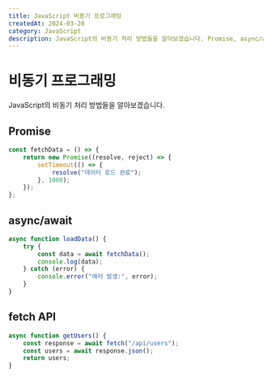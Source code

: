 ```yaml
---
title: JavaScript 비동기 프로그래밍
createdAt: 2024-03-20
category: JavaScript
description: JavaScript의 비동기 처리 방법들을 알아보겠습니다. Promise, async/await, fetch API 등을 활용한 비동기 프로그래밍 패턴을 다룹니다.
---
```


# 비동기 프로그래밍

JavaScript의 비동기 처리 방법들을 알아보겠습니다.

## Promise

```javascript
const fetchData = () => {
    return new Promise((resolve, reject) => {
        setTimeout(() => {
            resolve("데이터 로드 완료");
        }, 1000);
    });
};
```

## async/await

```javascript
async function loadData() {
    try {
        const data = await fetchData();
        console.log(data);
    } catch (error) {
        console.error("에러 발생:", error);
    }
}
```

## fetch API

```javascript
async function getUsers() {
    const response = await fetch("/api/users");
    const users = await response.json();
    return users;
}
```
